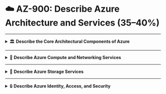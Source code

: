 # ☁️ **AZ-900: Describe Azure Architecture and Services (35–40%)**

---

<details>
<summary>🏛️ <strong>Describe the Core Architectural Components of Azure</strong></summary>

- 🌍 <img src="https://azure.microsoft.com/favicon.ico" width="16" height="16" align="absmiddle"> [**Azure Regions**](https://azure.microsoft.com/en-ca/explore/global-infrastructure/geographies/)
- ♻️ <img src="https://azure.microsoft.com/favicon.ico" width="16" height="16" align="absmiddle"> [**Region Pairs**](https://learn.microsoft.com/en-us/azure/reliability/cross-region-replication-azure)
- 🛡️ <img src="https://azure.microsoft.com/favicon.ico" width="16" height="16" align="absmiddle"> [**Sovereign Regions**](https://learn.microsoft.com/en-us/azure/cloud-adoption-framework/ready/azure-setup-guide/regions#sovereign-regions)
- 🏢 <img src="https://azure.microsoft.com/favicon.ico" width="16" height="16" align="absmiddle"> [**Availability Zones**](https://learn.microsoft.com/en-us/azure/reliability/availability-zones-overview)
- 🏗️ <img src="https://azure.microsoft.com/favicon.ico" width="16" height="16" align="absmiddle"> [**Azure Datacenters**](https://azure.microsoft.com/en-us/explore/global-infrastructure/)
- 🔧 <img src="https://azure.microsoft.com/favicon.ico" width="16" height="16" align="absmiddle"> [**Azure Resources**](https://learn.microsoft.com/en-us/azure/cloud-adoption-framework/get-started/how-azure-resource-manager-works#what-is-an-azure-resource)
- 📂 <img src="https://azure.microsoft.com/favicon.ico" width="16" height="16" align="absmiddle"> [**Resource Groups**](https://learn.microsoft.com/en-us/azure/cloud-adoption-framework/get-started/how-azure-resource-manager-works#what-is-an-azure-resource-group)
- 📜 <img src="https://azure.microsoft.com/favicon.ico" width="16" height="16" align="absmiddle"> [**Subscriptions**](https://learn.microsoft.com/en-us/azure/cloud-adoption-framework/get-started/how-azure-resource-manager-works#what-is-an-azure-subscription)
- 🏢 <img src="https://azure.microsoft.com/favicon.ico" width="16" height="16" align="absmiddle"> [**Management Groups**](https://learn.microsoft.com/en-us/azure/governance/management-groups/overview)
- 🏛️ <img src="https://azure.microsoft.com/favicon.ico" width="16" height="16" align="absmiddle"> [**Hierarchy of Resources**](https://learn.microsoft.com/en-us/azure/cloud-adoption-framework/ready/azure-setup-guide/organize-resources) (Resource Groups ➡️ Subscriptions ➡️ Management Groups)

</details>

---

<details>
<summary>🚀 <strong>Describe Azure Compute and Networking Services</strong></summary>

- 🖥️ **Compare Compute Types**:
  - 📦 <img src="https://azure.microsoft.com/favicon.ico" width="16" height="16" align="absmiddle"> [**Containers**](https://azure.microsoft.com/en-ca/resources/cloud-computing-dictionary/what-is-a-container/)
  - 🖥️ <img src="https://azure.microsoft.com/favicon.ico" width="16" height="16" align="absmiddle"> [**Virtual Machines**](https://azure.microsoft.com/en-ca/resources/cloud-computing-dictionary/what-is-a-virtual-machine/)
  - ⚡ <img src="https://azure.microsoft.com/favicon.ico" width="16" height="16" align="absmiddle"> [**Azure Functions**](https://learn.microsoft.com/en-us/azure/azure-functions/functions-overview)

- 🖥️ **Virtual Machine Options**:
  - <img src="https://azure.microsoft.com/favicon.ico" width="16" height="16" align="absmiddle"> [**Azure VMs**](https://learn.microsoft.com/en-ca/azure/virtual-machines/overview)
  - <img src="https://azure.microsoft.com/favicon.ico" width="16" height="16" align="absmiddle"> [**VM Scale Sets**](https://learn.microsoft.com/en-us/azure/virtual-machine-scale-sets/overview)
  - <img src="https://azure.microsoft.com/favicon.ico" width="16" height="16" align="absmiddle"> [**Availability Sets**](https://learn.microsoft.com/en-us/azure/virtual-machines/availability-set-overview)
  - <img src="https://azure.microsoft.com/favicon.ico" width="16" height="16" align="absmiddle"> [**Azure Virtual Desktop**](https://learn.microsoft.com/en-us/azure/virtual-desktop/overview)

- 🔨 <img src="https://azure.microsoft.com/favicon.ico" width="16" height="16" align="absmiddle"> [**Resources Needed for VMs**](https://learn.microsoft.com/en-us/azure/virtual-machines/overview#what-do-i-need-to-think-about-before-creating-a-virtual-machine)

- 🏗️ **Application Hosting Options**:
  - 🌐 <img src="https://azure.microsoft.com/favicon.ico" width="16" height="16" align="absmiddle"> [**Web Apps**](https://learn.microsoft.com/en-us/azure/app-service/overview)
  - 📦 <img src="https://azure.microsoft.com/favicon.ico" width="16" height="16" align="absmiddle"> Containers
  - 🖥️ <img src="https://azure.microsoft.com/favicon.ico" width="16" height="16" align="absmiddle"> [**Virtual Machines**](https://learn.microsoft.com/en-ca/azure/virtual-machines/overview)

- 🌐 **Virtual Networking**:
  - <img src="https://azure.microsoft.com/favicon.ico" width="16" height="16" align="absmiddle"> [**Azure VNets**](https://learn.microsoft.com/en-us/azure/virtual-network/virtual-networks-overview)
  - <img src="https://azure.microsoft.com/favicon.ico" width="16" height="16" align="absmiddle"> Azure Subnets
  - 🔗 <img src="https://azure.microsoft.com/favicon.ico" width="16" height="16" align="absmiddle"> [**Peering**](https://learn.microsoft.com/en-us/azure/virtual-network/virtual-network-peering-overview)
  - 🧭 <img src="https://azure.microsoft.com/favicon.ico" width="16" height="16" align="absmiddle"> [**Azure DNS**](https://learn.microsoft.com/en-us/azure/dns/dns-overview)
  - 🔒 <img src="https://azure.microsoft.com/favicon.ico" width="16" height="16" align="absmiddle"> [**VPN Gateway**](https://learn.microsoft.com/en-us/azure/vpn-gateway/vpn-gateway-about-vpngateways)
  - ⚡ <img src="https://azure.microsoft.com/favicon.ico" width="16" height="16" align="absmiddle"> [**ExpressRoute**](https://learn.microsoft.com/en-us/azure/expressroute/expressroute-introduction)

- 🌐 Define **Public Endpoints**
- 🔒 <img src="https://azure.microsoft.com/favicon.ico" width="16" height="16" align="absmiddle"> [**Private Endpoints**](https://learn.microsoft.com/en-us/azure/private-link/private-endpoint-overview)

</details>

---

<details>
<summary>💾 <strong>Describe Azure Storage Services</strong></summary>

- 📦 <img src="https://azure.microsoft.com/favicon.ico" width="16" height="16" align="absmiddle"> [**Compare Storage Services**](https://learn.microsoft.com/en-us/azure/storage/common/storage-introduction)
- 📊 <img src="https://azure.microsoft.com/favicon.ico" width="16" height="16" align="absmiddle"> [**Storage Tiers**](https://learn.microsoft.com/en-us/azure/storage/blobs/access-tiers-overview)
- ♻️ <img src="https://azure.microsoft.com/favicon.ico" width="16" height="16" align="absmiddle"> [**Redundancy Options**](https://learn.microsoft.com/en-us/azure/storage/common/storage-redundancy)
- 🗄️ <img src="https://azure.microsoft.com/favicon.ico" width="16" height="16" align="absmiddle"> [**Storage Accounts and Types**](https://learn.microsoft.com/en-us/azure/storage/common/storage-account-overview)

- 🚚 **Moving Files**:
  - 📤 <img src="https://azure.microsoft.com/favicon.ico" width="16" height="16" align="absmiddle"> [**AzCopy**](https://learn.microsoft.com/en-us/azure/storage/common/storage-use-azcopy-v10)
  - 🛠️ <img src="https://azure.microsoft.com/favicon.ico" width="16" height="16" align="absmiddle"> [**Azure Storage Explorer**](https://azure.microsoft.com/en-ca/products/storage/storage-explorer)
  - 🔗 <img src="https://azure.microsoft.com/favicon.ico" width="16" height="16" align="absmiddle"> [**Azure File Sync**](https://learn.microsoft.com/en-us/azure/storage/file-sync/file-sync-introduction)

- 🚀 **Migration Options**:
  - 🛠️ <img src="https://azure.microsoft.com/favicon.ico" width="16" height="16" align="absmiddle"> [**Azure Migrate**](https://learn.microsoft.com/en-us/azure/migrate/migrate-services-overview)
  - 📦 <img src="https://azure.microsoft.com/favicon.ico" width="16" height="16" align="absmiddle"> [**Azure Data Box**](https://learn.microsoft.com/en-us/azure/databox/data-box-overview)

</details>

---

<details>
<summary>🔒 <strong>Describe Azure Identity, Access, and Security</strong></summary>

- 🗃️ **Directory Services**:
  - 🔑 <img src="https://azure.microsoft.com/favicon.ico" width="16" height="16" align="absmiddle"> [**Microsoft Entra ID**](https://learn.microsoft.com/en-us/entra/fundamentals/whatis)
  - 🏢 <img src="https://azure.microsoft.com/favicon.ico" width="16" height="16" align="absmiddle"> [**Microsoft Entra Domain Services**](https://learn.microsoft.com/en-us/entra/identity/domain-services/overview)

- 🛡️ **Authentication Methods**:
  - 🔑 <img src="https://azure.microsoft.com/favicon.ico" width="16" height="16" align="absmiddle"> [**Single Sign-On (SSO)**](https://learn.microsoft.com/en-us/entra/identity/enterprise-apps/what-is-single-sign-on)
  - 📲 <img src="https://azure.microsoft.com/favicon.ico" width="16" height="16" align="absmiddle"> [**Multi-Factor Authentication (MFA)**](https://learn.microsoft.com/en-us/entra/identity/authentication/concept-mfa-howitworks)
  - 🛡️ <img src="https://azure.microsoft.com/favicon.ico" width="16" height="16" align="absmiddle"> [**Passwordless Authentication**](https://learn.microsoft.com/en-us/entra/identity/authentication/concept-authentication-passwordless)

- 🌍 <img src="https://azure.microsoft.com/favicon.ico" width="16" height="16" align="absmiddle"> [**External Identities**](https://learn.microsoft.com/en-us/entra/external-id/external-identities-overview):
  - 🤝 <img src="https://azure.microsoft.com/favicon.ico" width="16" height="16" align="absmiddle"> [**B2B (Business-to-Business)**](https://learn.microsoft.com/en-us/entra/external-id/what-is-b2b)
  - 🛒 <img src="https://azure.microsoft.com/favicon.ico" width="16" height="16" align="absmiddle"> [**B2C (Business-to-Consumer)**](https://learn.microsoft.com/en-us/azure/active-directory-b2c/overview)

- 🎯 <img src="https://azure.microsoft.com/favicon.ico" width="16" height="16" align="absmiddle"> [**Conditional Access**](https://learn.microsoft.com/en-us/entra/identity/conditional-access/overview)
- 🛠️ <img src="https://azure.microsoft.com/favicon.ico" width="16" height="16" align="absmiddle"> [**Azure Role-Based Access Control (RBAC)**](https://learn.microsoft.com/en-us/azure/role-based-access-control/overview)
- 🔐 <img src="https://azure.microsoft.com/favicon.ico" width="16" height="16" align="absmiddle"> [**Zero Trust Concept**](https://www.microsoft.com/en-ca/security/business/zero-trust/)
- 🛡️ <img src="https://azure.microsoft.com/favicon.ico" width="16" height="16" align="absmiddle"> [**Defense-in-Depth Model**](https://azure.microsoft.com/en-us/blog/microsoft-azures-defense-in-depth-approach-to-cloud-vulnerabilities/) | [📄 PDF Version](https://info.microsoft.com/rs/157-GQE-382/images/Defense_In_Depth_Enterprise%20Mobility_and_Security_61517.pdf)
- 🛡️ <img src="https://azure.microsoft.com/favicon.ico" width="16" height="16" align="absmiddle"> [**Microsoft Defender for Cloud**](https://learn.microsoft.com/en-ca/azure/defender-for-cloud/defender-for-cloud-introduction)

</details>
